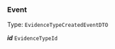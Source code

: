 

### Event

Type: `EvidenceTypeCreatedEventDTO`  
<article>

***id*** `EvidenceTypeId` 

</article>

